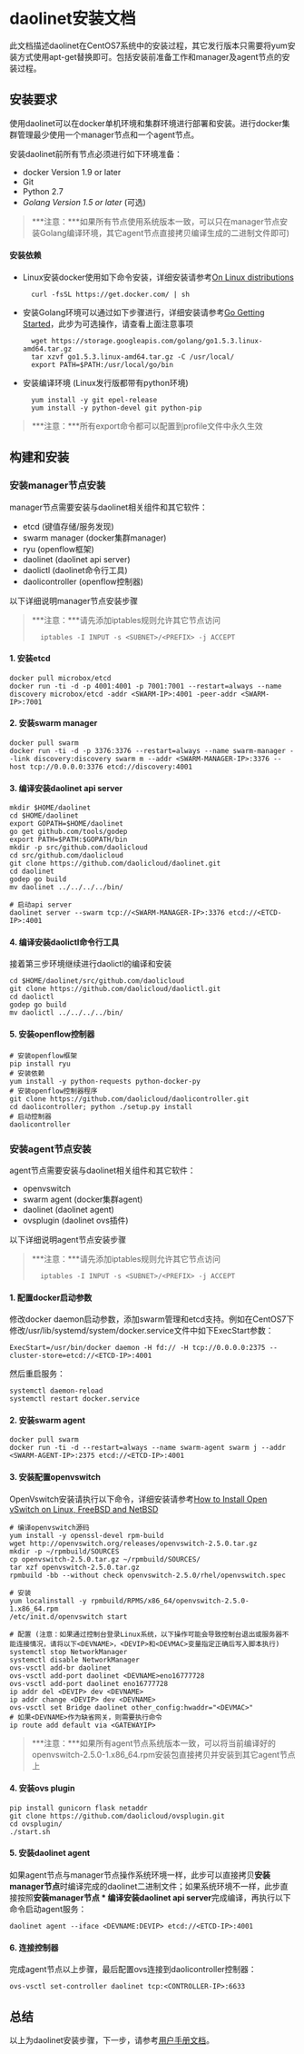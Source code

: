 daolinet安装文档
==========

此文档描述daolinet在CentOS7系统中的安装过程，其它发行版本只需要将yum安装方式使用apt-get替换即可。包括安装前准备工作和manager及agent节点的安装过程。

安装要求
----------

使用daolinet可以在docker单机环境和集群环境进行部署和安装。进行docker集群管理最少使用一个manager节点和一个agent节点。

安装daolinet前所有节点必须进行如下环境准备：

* docker Version 1.9 or later
* Git
* Python 2.7
* *Golang Version 1.5 or later* (可选)

> ***注意：***如果所有节点使用系统版本一致，可以只在manager节点安装Golang编译环境，其它agent节点直接拷贝编译生成的二进制文件即可)

#### 安装依赖

* Linux安装docker使用如下命令安装，详细安装请参考[On Linux distributions](https://docs.docker.com/engine/installation/linux/)

		curl -fsSL https://get.docker.com/ | sh

* 安装Golang环境可以通过如下步骤进行，详细安装请参考[Go Getting Started](https://golang.org/doc/install)，此步为可选操作，请查看上面注意事项

		wget https://storage.googleapis.com/golang/go1.5.3.linux-amd64.tar.gz
		tar xzvf go1.5.3.linux-amd64.tar.gz -C /usr/local/
		export PATH=$PATH:/usr/local/go/bin

* 安装编译环境 (Linux发行版都带有python环境)

		yum install -y git epel-release
		yum install -y python-devel git python-pip

> ***注意：***所有export命令都可以配置到profile文件中永久生效

构建和安装
-------------

### 安装manager节点安装

manager节点需要安装与daolinet相关组件和其它软件：

* etcd (键值存储/服务发现)
* swarm manager (docker集群manager)
* ryu (openflow框架)
* daolinet (daolinet api server)
* daolictl (daolinet命令行工具)
* daolicontroller (openflow控制器)

以下详细说明manager节点安装步骤

> ***注意：***请先添加iptables规则允许其它节点访问
>
>  		iptables -I INPUT -s <SUBNET>/<PREFIX> -j ACCEPT

#### 1. 安装etcd

	docker pull microbox/etcd
	docker run -ti -d -p 4001:4001 -p 7001:7001 --restart=always --name discovery microbox/etcd -addr <SWARM-IP>:4001 -peer-addr <SWARM-IP>:7001

#### 2. 安装swarm manager

	docker pull swarm
	docker run -ti -d -p 3376:3376 --restart=always --name swarm-manager --link discovery:discovery swarm m --addr <SWARM-MANAGER-IP>:3376 --host tcp://0.0.0.0:3376 etcd://discovery:4001

#### 3. 编译安装daolinet api server

	mkdir $HOME/daolinet
	cd $HOME/daolinet
	export GOPATH=$HOME/daolinet
	go get github.com/tools/godep
	export PATH=$PATH:$GOPATH/bin
	mkdir -p src/github.com/daolicloud
	cd src/github.com/daolicloud
	git clone https://github.com/daolicloud/daolinet.git
	cd daolinet
	godep go build
	mv daolinet ../../../../bin/

	# 启动api server
	daolinet server --swarm tcp://<SWARM-MANAGER-IP>:3376 etcd://<ETCD-IP>:4001

#### 4. 编译安装daolictl命令行工具

接着第三步环境继续进行daolictl的编译和安装

	cd $HOME/daolinet/src/github.com/daolicloud
	git clone https://github.com/daolicloud/daolictl.git
	cd daolictl
	godep go build
	mv daolictl ../../../../bin/

#### 5. 安装openflow控制器

	# 安装openflow框架
	pip install ryu
	# 安装依赖
	yum install -y python-requests python-docker-py
	# 安装openflow控制器程序
	git clone https://github.com/daolicloud/daolicontroller.git
	cd daolicontroller; python ./setup.py install
	# 启动控制器
	daolicontroller

### 安装agent节点安装

agent节点需要安装与daolinet相关组件和其它软件：

* openvswitch
* swarm agent (docker集群agent)
* daolinet (daolinet agent)
* ovsplugin (daolinet ovs插件)

以下详细说明agent节点安装步骤

> ***注意：***请先添加iptables规则允许其它节点访问
>
>  		iptables -I INPUT -s <SUBNET>/<PREFIX> -j ACCEPT

#### 1. 配置docker启动参数

修改docker daemon启动参数，添加swarm管理和etcd支持。例如在CentOS7下修改/usr/lib/systemd/system/docker.service文件中如下ExecStart参数：

	ExecStart=/usr/bin/docker daemon -H fd:// -H tcp://0.0.0.0:2375 --cluster-store=etcd://<ETCD-IP>:4001

然后重启服务：

	systemctl daemon-reload
	systemctl restart docker.service

#### 2. 安装swarm agent

	docker pull swarm
	docker run -ti -d --restart=always --name swarm-agent swarm j --addr <SWARM-AGENT-IP>:2375 etcd://<ETCD-IP>:4001

#### 3. 安装配置openvswitch

OpenVswitch安装请执行以下命令，详细安装请参考[How to Install Open vSwitch on Linux, FreeBSD and NetBSD](https://github.com/openvswitch/ovs/blob/master/INSTALL.md)

	# 编译openvswitch源码
	yum install -y openssl-devel rpm-build
	wget http://openvswitch.org/releases/openvswitch-2.5.0.tar.gz
	mkdir -p ~/rpmbuild/SOURCES
	cp openvswitch-2.5.0.tar.gz ~/rpmbuild/SOURCES/
	tar xzf openvswitch-2.5.0.tar.gz
	rpmbuild -bb --without check openvswitch-2.5.0/rhel/openvswitch.spec

	# 安装
	yum localinstall -y rpmbuild/RPMS/x86_64/openvswitch-2.5.0-1.x86_64.rpm
	/etc/init.d/openvswitch start

	# 配置 (注意：如果通过控制台登录Linux系统，以下操作可能会导致控制台退出或服务器不能连接情况，请将以下<DEVNAME>，<DEVIP>和<DEVMAC>变量指定正确后写入脚本执行)
	systemctl stop NetworkManager
	systemctl disable NetworkManager
	ovs-vsctl add-br daolinet
	ovs-vsctl add-port daolinet <DEVNAME>eno16777728
	ovs-vsctl add-port daolinet eno16777728
	ip addr del <DEVIP> dev <DEVNAME>
	ip addr change <DEVIP> dev <DEVNAME>
	ovs-vsctl set Bridge daolinet other_config:hwaddr="<DEVMAC>"
	# 如果<DEVNAME>作为缺省网关，则需要执行命令
	ip route add default via <GATEWAYIP>

> ***注意：***如果所有agent节点系统版本一致，可以将当前编译好的openvswitch-2.5.0-1.x86_64.rpm安装包直接拷贝并安装到其它agent节点上

#### 4. 安装ovs plugin

	pip install gunicorn flask netaddr
	git clone https://github.com/daolicloud/ovsplugin.git
	cd ovsplugin/
	./start.sh

#### 5. 安装daolinet agent

如果agent节点与manager节点操作系统环境一样，此步可以直接拷贝**安装manager节点**时编译完成的daolinet二进制文件；如果系统环境不一样，此步直接按照**安装manager节点 \* 编译安装daolinet api server**完成编译，再执行以下命令启动agent服务：

	daolinet agent --iface <DEVNAME:DEVIP> etcd://<ETCD-IP>:4001

#### 6. 连接控制器

完成agent节点以上步骤，最后配置ovs连接到daolicontroller控制器：

	ovs-vsctl set-controller daolinet tcp:<CONTROLLER-IP>:6633

## 总结

以上为daolinet安装步骤，下一步，请参考[用户手册文档](../../../daolicloud/daolictl/UserGuide.md)。

